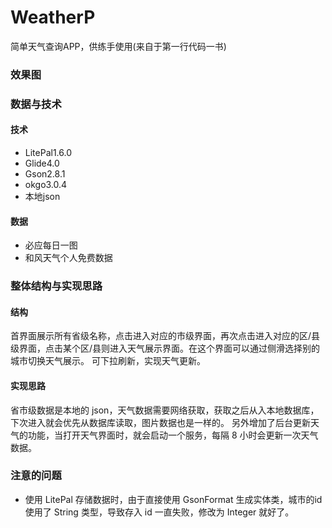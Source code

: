 # WeatherP
简单天气查询APP，供练手使用(来自于第一行代码一书)

### 效果图

### 数据与技术
#### 技术
- LitePal1.6.0
- Glide4.0
- Gson2.8.1
- okgo3.0.4
- 本地json
#### 数据
- 必应每日一图
- 和风天气个人免费数据

### 整体结构与实现思路
#### 结构
首界面展示所有省级名称，点击进入对应的市级界面，再次点击进入对应的区/县级界面，点击某个区/县则进入天气展示界面。在这个界面可以通过侧滑选择别的城市切换天气展示。
可下拉刷新，实现天气更新。

#### 实现思路
省市级数据是本地的 json，天气数据需要网络获取，获取之后从入本地数据库，下次进入就会优先从数据库读取，图片数据也是一样的。
另外增加了后台更新天气的功能，当打开天气界面时，就会启动一个服务，每隔 8 小时会更新一次天气数据。

### 注意的问题
- 使用 LitePal 存储数据时，由于直接使用 GsonFormat 生成实体类，城市的id使用了 String 类型，导致存入 id 一直失败，修改为 Integer 就好了。
